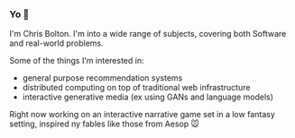 ### Yo 👋

I'm Chris Bolton. I'm into a wide range of subjects, covering both Software and real-world problems.

Some of the things I'm interested in:
- general purpose recommendation systems
- distributed computing on top of traditional web infrastructure
- interactive generative media (ex using GANs and language models)

Right now working on an interactive narrative game set in a low fantasy setting, inspired ny fables like those from Aesop 🐭



